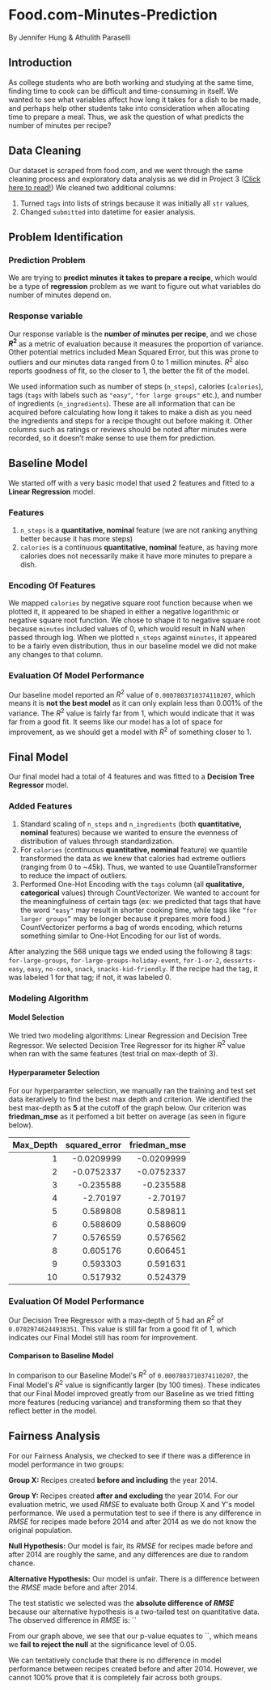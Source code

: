 # Food.com-Minutes-Prediction
By Jennifer Hung & Athulith Paraselli
## Introduction
As college students who are both working and studying at the same time, finding time to cook can be difficult and time-consuming in itself. We wanted to see what variables affect how long it takes for a dish to be made, and perhaps help other students take into consideration when allocating time to prepare a meal. Thus, we ask the question of what predicts the number of minutes per recipe?

## Data Cleaning
Our dataset is scraped from food.com, and we went through the same cleaning process and exploratory data analysis as we did in Project 3 ([Click here to read!](https://github.com/aparaselli/Food.com-Rating-Analysis.git)) 
We cleaned two additional columns:
1. Turned `tags` into lists of strings because it was initially all `str` values,
2. Changed `submitted` into datetime for easier analysis.

## Problem Identification
### Prediction Problem
We are trying to **predict minutes it takes to prepare a recipe**, which would be a type of **regression** problem as we want to figure out what variables do number of minutes depend on. 
### Response variable
  Our response variable is the **number of minutes per recipe**, and we chose **$R^2$** as a metric of evaluation because it measures the proportion of variance. Other potential metrics included Mean Squared Error, but this was prone to outliers and our minutes data ranged from 0 to 1 million minutes. $R^2$ also reports goodness of fit, so the closer to 1, the better the fit of the model. 
  
  We used information such as number of steps (`n_steps`), calories (`calories`), tags (`tags` with labels such as `"easy"`, `"for large groups"` etc.), and number of ingredients (`n_ingredients`). These are all information that can be acquired before calculating how long it takes to make a dish as you need the ingredients and steps for a recipe thought out before making it. Other columns such as ratings or reviews should be noted after minutes were recorded, so it doesn’t make sense to use them for prediction. 

## Baseline Model
We started off with a very basic model that used 2 features and fitted to a **Linear Regression** model.
### Features
1. `n_steps` is a **quantitative, nominal** feature (we are not ranking anything better because it has more steps)
2. `calories` is a continuous **quantitative, nominal** feature, as having more calories does not necessarily make it have more minutes to prepare a dish.
### Encoding Of Features
We mapped `calories` by negative square root function because when we plotted it, it appeared to be shaped in either a negative logarithmic or negative square root function. We chose to shape it to negative square root because `minutes` included values of 0, which would result in NaN when passed through log. 
When we plotted `n_steps` against `minutes`, it appeared to be a fairly even distribution, thus in our baseline model we did not make any changes to that column.
### Evaluation Of Model Performance
Our baseline model reported an $R^2$ value of `0.0007803710374110207`, which means it is **not the best model** as it can only explain less than 0.001% of the variance. The $R^2$ value is fairly far from 1, which would indicate that it was far from a good fit. It seems like our model has a lot of space for improvement, as we should get a model with $R^2$ of something closer to 1. 
## Final Model
Our final model had a total of 4 features and was fitted to a **Decision Tree Regressor** model.
### Added Features
1. Standard scaling of `n_steps` and `n_ingredients` (both **quantitative, nominal** features) because we wanted to ensure the evenness of distribution of values through standardization. 
2. For `calories` (continuous **quantitative, nominal** feature) we quantile transformed the data as we knew that calories had extreme outliers (ranging from 0 to ~45k).
Thus, we wanted to use QuantileTransformer to reduce the impact of outliers.
3. Performed One-Hot Encoding with the `tags` column (all **qualitative, categorical** values) through CountVectorizer. We wanted to account for the meaningfulness of certain tags (ex: we predicted that tags that have the word `"easy"` may result in shorter cooking time, while tags like `“for larger groups”` may be longer because it prepares more food.) CountVectorizer performs a bag of words encoding, which returns something similar to One-Hot Encoding for our list of words.

After analyzing the 568 unique tags we ended using the following 8 tags: `for-large-groups`, `for-large-groups-holiday-event`, `for-1-or-2`, `desserts-easy`, `easy`, `no-cook`, `snack`, `snacks-kid-friendly`. If the recipe had the tag, it was labeled 1 for that tag; if not, it was labeled 0.

### Modeling Algorithm
#### Model Selection
We tried two modeling algorithms: Linear Regression and Decision Tree Regressor. We selected Decision Tree Regressor for its higher $R^2$ value when ran with the same features (test trial on max-depth of 3).
#### Hyperparameter Selection
For our hyperparamter selection, we manually ran the training and test set data iteratively to find the best max depth and criterion. We identified the best max-depth as **5** at the cutoff of the graph below. Our criterion was **friedman_mse** as it perfomed a bit better on average (as seen in figure below).

|   Max_Depth |   squared_error |   friedman_mse |
|------------:|----------------:|---------------:|
|           1 |      -0.0209999 |     -0.0209999 |
|           2 |      -0.0752337 |     -0.0752337 |
|           3 |      -0.235588  |     -0.235588  |
|           4 |      -2.70197   |     -2.70197   |
|           5 |       0.589808  |      0.589811  |
|           6 |       0.588609  |      0.588609  |
|           7 |       0.576559  |      0.576562  |
|           8 |       0.605176  |      0.606451  |
|           9 |       0.593303  |      0.591631  |
|          10 |       0.517932  |      0.524379  |

### Evaluation Of Model Performance
Our Decision Tree Regressor with a max-depth of 5 had an $R^2$ of `0.07029746244938351`. This value is still far from a good fit of 1, which indicates our Final Model still has room for improvement.
#### Comparison to Baseline Model
In comparison to our Baseline Model's $R^2$ of `0.0007803710374110207`, the Final Model's $R^2$ value is significantly larger (by 100 times). These indicates that our Final Model improved greatly from our Baseline as we tried fitting more features (reducing variance) and transforming them so that they reflect better in the model.
## Fairness Analysis
For our Fairness Analysis, we checked to see if there was a difference in model performance in two groups:

**Group X:** Recipes created **before and including** the year 2014.

**Group Y:** Recipes created **after and excluding** the year 2014.
For our evaluation metric, we used $RMSE$ to evaluate both Group X and Y's model performance. We used a permutation test to see if there is any difference in $RMSE$ for recipes made before 2014 and after 2014 as we do not know the original population.

**Null Hypothesis:** Our model is fair, its $RMSE$ for recipes made before and after 2014 are roughly the same, and any differences are due to random chance.

**Alternative Hypothesis:** Our model is unfair. There is a difference between the $RMSE$ made before and after 2014.

The test statistic we selected was the **absolute difference of $RMSE$** because our alternative hypothesis is a two-tailed test on quantitative data.
The observed difference in $RMSE$ is: ``

From our graph above, we see that our p-value equates to ``, which means we **fail to reject the null** at the significance level of 0.05.

We can tentatively conclude that there is no difference in model performance between recipes created before and after 2014. However, we cannot 100% prove that it is completely fair across both groups.


